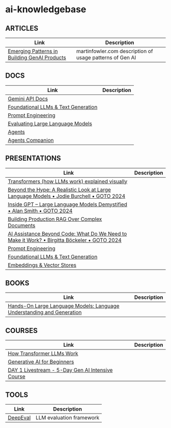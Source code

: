 # ai-knowledgebase

## ARTICLES

| Link    | Description |
| -------- | ------- |
| [Emerging Patterns in Building GenAI Products](https://martinfowler.com/articles/gen-ai-patterns/)  | martinfowler.com description of usage patterns of Gen AI   |

## DOCS
| Link    | Description |
| -------- | ------- |
| [Gemini API Docs](https://ai.google.dev/gemini-api/docs)  |   |
| [Foundational LLMs & Text Generation](https://www.kaggle.com/whitepaper-foundational-llm-and-text-generation)         ||
| [Prompt Engineering](https://www.kaggle.com/whitepaper-prompt-engineering)       ||
| [Evaluating Large Language Models](https://services.google.com/fh/files/blogs/neurips_evaluation.pdf)||
| [Agents](https://www.kaggle.com/whitepaper-agents) | |
| [Agents Companion](https://www.kaggle.com/whitepaper-agent-companion) | |


## PRESENTATIONS

| Link    | Description |
| -------- | ------- |
| [Transformers (how LLMs work) explained visually](https://www.youtube.com/watch?v=wjZofJX0v4M) |      |
| [Beyond the Hype: A Realistic Look at Large Language Models • Jodie Burchell • GOTO 2024](https://youtube.com/watch?v=Pv0cfsastFs) |   |
| [Inside GPT – Large Language Models Demystified • Alan Smith • GOTO 2024](https://www.youtube.com/watch?v=MznD2DzlQCc) |  |
| [Building Production RAG Over Complex Documents](https://www.youtube.com/watch?v=dI_TmTW9S4c) | |
| [AI Assistance Beyond Code: What Do We Need to Make it Work? • Birgitta Böckeler • GOTO 2024](https://www.youtube.com/watch?v=8jwiABwGC6c) | |
| [Prompt Engineering](https://youtu.be/CFtX0ZyLSAY?si=SqtZ831BjW7fI5EY)  ||
| [Foundational LLMs & Text Generation](https://youtu.be/Na3O4Pkbp-U?si=t5yKowOVjhZlk8Fh) |   |
| [Embeddings & Vector Stores](https://youtu.be/xCAVsst6WJ8?si=WTpehIqFFxUMAHd1) | |


## BOOKS

| Link    | Description |
| -------- | ------- |
| [Hands-On Large Language Models: Language Understanding and Generation](https://www.amazon.com/Hands-Large-Language-Models-Understanding/dp/1098150961) |      |

## COURSES

| Link    | Description |
| -------- | ------- |
| [How Transformer LLMs Work](https://learn.deeplearning.ai/courses/how-transformer-llms-work) |      |
| [Generative AI for Beginners](https://github.com/microsoft/generative-ai-for-beginners?tab=readme-ov-file) | |
| [DAY 1 Livestream - 5-Day Gen AI Intensive Course](https://www.youtube.com/live/WpIfAeCIFc0)|   |

## TOOLS 
| Link    | Description |
| -------- | ------- |
| [DeepEval](https://docs.confident-ai.com/) |  LLM evaluation framework    |
